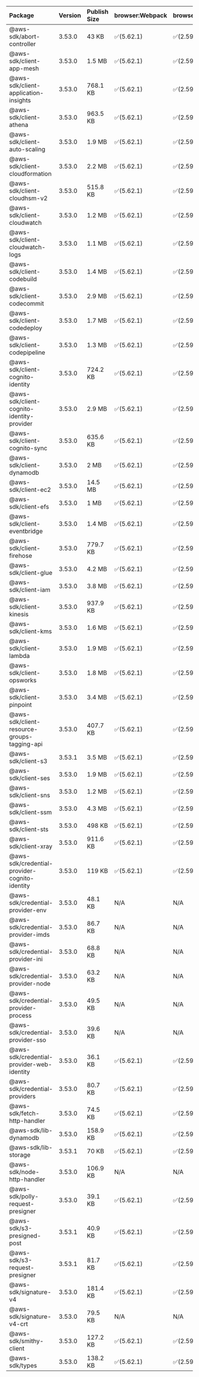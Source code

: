 | Package | Version | Publish Size | browser:Webpack | browser:Rollup | browser:EsBuild |
| :------ | :------ | :----------- | :------ | :----- | :------- |
|@aws-sdk/abort-controller|3.53.0|43 KB|✅(5.62.1)|✅(2.59.0)|✅(0.13.12)|
|@aws-sdk/client-app-mesh|3.53.0|1.5 MB|✅(5.62.1)|✅(2.59.0)|✅(0.13.12)|
|@aws-sdk/client-application-insights|3.53.0|768.1 KB|✅(5.62.1)|✅(2.59.0)|✅(0.13.12)|
|@aws-sdk/client-athena|3.53.0|963.5 KB|✅(5.62.1)|✅(2.59.0)|✅(0.13.12)|
|@aws-sdk/client-auto-scaling|3.53.0|1.9 MB|✅(5.62.1)|✅(2.59.0)|✅(0.13.12)|
|@aws-sdk/client-cloudformation|3.53.0|2.2 MB|✅(5.62.1)|✅(2.59.0)|✅(0.13.12)|
|@aws-sdk/client-cloudhsm-v2|3.53.0|515.8 KB|✅(5.62.1)|✅(2.59.0)|✅(0.13.12)|
|@aws-sdk/client-cloudwatch|3.53.0|1.2 MB|✅(5.62.1)|✅(2.59.0)|✅(0.13.12)|
|@aws-sdk/client-cloudwatch-logs|3.53.0|1.1 MB|✅(5.62.1)|✅(2.59.0)|✅(0.13.12)|
|@aws-sdk/client-codebuild|3.53.0|1.4 MB|✅(5.62.1)|✅(2.59.0)|✅(0.13.12)|
|@aws-sdk/client-codecommit|3.53.0|2.9 MB|✅(5.62.1)|✅(2.59.0)|✅(0.13.12)|
|@aws-sdk/client-codedeploy|3.53.0|1.7 MB|✅(5.62.1)|✅(2.59.0)|✅(0.13.12)|
|@aws-sdk/client-codepipeline|3.53.0|1.3 MB|✅(5.62.1)|✅(2.59.0)|✅(0.13.12)|
|@aws-sdk/client-cognito-identity|3.53.0|724.2 KB|✅(5.62.1)|✅(2.59.0)|✅(0.13.12)|
|@aws-sdk/client-cognito-identity-provider|3.53.0|2.9 MB|✅(5.62.1)|✅(2.59.0)|✅(0.13.12)|
|@aws-sdk/client-cognito-sync|3.53.0|635.6 KB|✅(5.62.1)|✅(2.59.0)|✅(0.13.12)|
|@aws-sdk/client-dynamodb|3.53.0|2 MB|✅(5.62.1)|✅(2.59.0)|✅(0.13.12)|
|@aws-sdk/client-ec2|3.53.0|14.5 MB|✅(5.62.1)|✅(2.59.0)|✅(0.13.12)|
|@aws-sdk/client-efs|3.53.0|1 MB|✅(5.62.1)|✅(2.59.0)|✅(0.13.12)|
|@aws-sdk/client-eventbridge|3.53.0|1.4 MB|✅(5.62.1)|✅(2.59.0)|✅(0.13.12)|
|@aws-sdk/client-firehose|3.53.0|779.7 KB|✅(5.62.1)|✅(2.59.0)|✅(0.13.12)|
|@aws-sdk/client-glue|3.53.0|4.2 MB|✅(5.62.1)|✅(2.59.0)|✅(0.13.12)|
|@aws-sdk/client-iam|3.53.0|3.8 MB|✅(5.62.1)|✅(2.59.0)|✅(0.13.12)|
|@aws-sdk/client-kinesis|3.53.0|937.9 KB|✅(5.62.1)|✅(2.59.0)|✅(0.13.12)|
|@aws-sdk/client-kms|3.53.0|1.6 MB|✅(5.62.1)|✅(2.59.0)|✅(0.13.12)|
|@aws-sdk/client-lambda|3.53.0|1.9 MB|✅(5.62.1)|✅(2.59.0)|✅(0.13.12)|
|@aws-sdk/client-opsworks|3.53.0|1.8 MB|✅(5.62.1)|✅(2.59.0)|✅(0.13.12)|
|@aws-sdk/client-pinpoint|3.53.0|3.4 MB|✅(5.62.1)|✅(2.59.0)|✅(0.13.12)|
|@aws-sdk/client-resource-groups-tagging-api|3.53.0|407.7 KB|✅(5.62.1)|✅(2.59.0)|✅(0.13.12)|
|@aws-sdk/client-s3|3.53.1|3.5 MB|✅(5.62.1)|✅(2.59.0)|✅(0.13.12)|
|@aws-sdk/client-ses|3.53.0|1.9 MB|✅(5.62.1)|✅(2.59.0)|✅(0.13.12)|
|@aws-sdk/client-sns|3.53.0|1.2 MB|✅(5.62.1)|✅(2.59.0)|✅(0.13.12)|
|@aws-sdk/client-ssm|3.53.0|4.3 MB|✅(5.62.1)|✅(2.59.0)|✅(0.13.12)|
|@aws-sdk/client-sts|3.53.0|498 KB|✅(5.62.1)|✅(2.59.0)|✅(0.13.12)|
|@aws-sdk/client-xray|3.53.0|911.6 KB|✅(5.62.1)|✅(2.59.0)|✅(0.13.12)|
|@aws-sdk/credential-provider-cognito-identity|3.53.0|119 KB|✅(5.62.1)|✅(2.59.0)|✅(0.13.12)|
|@aws-sdk/credential-provider-env|3.53.0|48.1 KB|N/A|N/A|N/A|
|@aws-sdk/credential-provider-imds|3.53.0|86.7 KB|N/A|N/A|N/A|
|@aws-sdk/credential-provider-ini|3.53.0|68.8 KB|N/A|N/A|N/A|
|@aws-sdk/credential-provider-node|3.53.0|63.2 KB|N/A|N/A|N/A|
|@aws-sdk/credential-provider-process|3.53.0|49.5 KB|N/A|N/A|N/A|
|@aws-sdk/credential-provider-sso|3.53.0|39.6 KB|N/A|N/A|N/A|
|@aws-sdk/credential-provider-web-identity|3.53.0|36.1 KB|✅(5.62.1)|✅(2.59.0)|✅(0.13.12)|
|@aws-sdk/credential-providers|3.53.0|80.7 KB|✅(5.62.1)|✅(2.59.0)|✅(0.13.12)|
|@aws-sdk/fetch-http-handler|3.53.0|74.5 KB|✅(5.62.1)|✅(2.59.0)|✅(0.13.12)|
|@aws-sdk/lib-dynamodb|3.53.0|158.9 KB|✅(5.62.1)|✅(2.59.0)|✅(0.13.12)|
|@aws-sdk/lib-storage|3.53.1|70 KB|✅(5.62.1)|✅(2.59.0)|✅(0.13.12)|
|@aws-sdk/node-http-handler|3.53.0|106.9 KB|N/A|N/A|N/A|
|@aws-sdk/polly-request-presigner|3.53.0|39.1 KB|✅(5.62.1)|✅(2.59.0)|✅(0.13.12)|
|@aws-sdk/s3-presigned-post|3.53.1|40.9 KB|✅(5.62.1)|✅(2.59.0)|✅(0.13.12)|
|@aws-sdk/s3-request-presigner|3.53.1|81.7 KB|✅(5.62.1)|✅(2.59.0)|✅(0.13.12)|
|@aws-sdk/signature-v4|3.53.0|181.4 KB|✅(5.62.1)|✅(2.59.0)|✅(0.13.12)|
|@aws-sdk/signature-v4-crt|3.53.0|79.5 KB|N/A|N/A|N/A|
|@aws-sdk/smithy-client|3.53.0|127.2 KB|✅(5.62.1)|✅(2.59.0)|✅(0.13.12)|
|@aws-sdk/types|3.53.0|138.2 KB|✅(5.62.1)|✅(2.59.0)|✅(0.13.12)|

